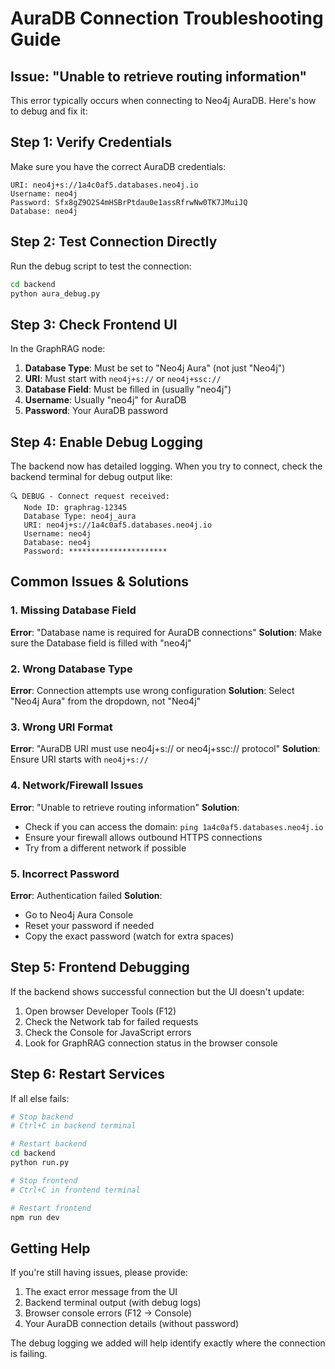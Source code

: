 # AuraDB Connection Troubleshooting Guide

## Issue: "Unable to retrieve routing information"

This error typically occurs when connecting to Neo4j AuraDB. Here's how to debug and fix it:

## Step 1: Verify Credentials

Make sure you have the correct AuraDB credentials:

```
URI: neo4j+s://1a4c0af5.databases.neo4j.io
Username: neo4j
Password: Sfx8gZ9O2S4mHSBrPtdau0e1assRfrwNw0TK7JMuiJQ
Database: neo4j
```

## Step 2: Test Connection Directly

Run the debug script to test the connection:

```bash
cd backend
python aura_debug.py
```

## Step 3: Check Frontend UI

In the GraphRAG node:

1. **Database Type**: Must be set to "Neo4j Aura" (not just "Neo4j")
2. **URI**: Must start with `neo4j+s://` or `neo4j+ssc://`
3. **Database Field**: Must be filled in (usually "neo4j")
4. **Username**: Usually "neo4j" for AuraDB
5. **Password**: Your AuraDB password

## Step 4: Enable Debug Logging

The backend now has detailed logging. When you try to connect, check the backend terminal for debug output like:

```
🔍 DEBUG - Connect request received:
   Node ID: graphrag-12345
   Database Type: neo4j_aura
   URI: neo4j+s://1a4c0af5.databases.neo4j.io
   Username: neo4j
   Database: neo4j
   Password: **********************
```

## Common Issues & Solutions

### 1. Missing Database Field
**Error**: "Database name is required for AuraDB connections"
**Solution**: Make sure the Database field is filled with "neo4j"

### 2. Wrong Database Type
**Error**: Connection attempts use wrong configuration
**Solution**: Select "Neo4j Aura" from the dropdown, not "Neo4j"

### 3. Wrong URI Format
**Error**: "AuraDB URI must use neo4j+s:// or neo4j+ssc:// protocol"
**Solution**: Ensure URI starts with `neo4j+s://`

### 4. Network/Firewall Issues
**Error**: "Unable to retrieve routing information"
**Solution**: 
- Check if you can access the domain: `ping 1a4c0af5.databases.neo4j.io`
- Ensure your firewall allows outbound HTTPS connections
- Try from a different network if possible

### 5. Incorrect Password
**Error**: Authentication failed
**Solution**: 
- Go to Neo4j Aura Console
- Reset your password if needed
- Copy the exact password (watch for extra spaces)

## Step 5: Frontend Debugging

If the backend shows successful connection but the UI doesn't update:

1. Open browser Developer Tools (F12)
2. Check the Network tab for failed requests
3. Check the Console for JavaScript errors
4. Look for GraphRAG connection status in the browser console

## Step 6: Restart Services

If all else fails:

```bash
# Stop backend
# Ctrl+C in backend terminal

# Restart backend
cd backend
python run.py

# Stop frontend 
# Ctrl+C in frontend terminal

# Restart frontend
npm run dev
```

## Getting Help

If you're still having issues, please provide:

1. The exact error message from the UI
2. Backend terminal output (with debug logs)
3. Browser console errors (F12 → Console)
4. Your AuraDB connection details (without password)

The debug logging we added will help identify exactly where the connection is failing. 